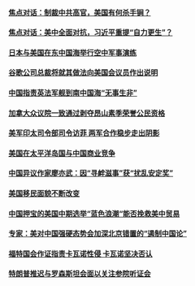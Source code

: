 #### [焦点对话：制裁中共高官，美国有何杀手锏？](../pages/zg_yre_rvq/4591354.md) 

#### [焦点对话：美中全面对抗，习近平重提“自力更生”？](../pages/zg_yre_rvq/4591344.md) 

#### [日本与美国在东中国海举行空中军事演练](../pages/zg_yre_rvq/4591297.md) 

#### [谷歌公司总裁将就其做法向美国会议员作出说明](../pages/zg_yre_rvq/4591233.md) 

#### [中国指责英法军舰到南中国海“无事生非”](../pages/zg_yre_rvq/4591023.md) 

#### [加拿大众议院一致通过剥夺昂山素季荣誉公民资格](../pages/zg_yre_rvq/4591022.md) 

#### [美军印太司令部司令访菲 两军合作稳步走出阴影](../pages/zg_yre_rvq/4590991.md) 

#### [美国在太平洋岛国与中国商业竞争](../pages/zg_yre_rvq/4590959.md) 

#### [中国异议作家廖亦武：因“寻衅滋事”获“扰乱安定奖”](../pages/zg_yre_rvq/4590958.md) 

#### [美国移民面貌不断改变](../pages/zg_yre_rvq/4590904.md) 

#### [中国押宝的美国中期选举“蓝色浪潮“能否挽救美中贸易](../pages/zg_yre_rvq/4590387.md) 

#### [专家：美对中国强硬态势会加深北京错置的“遏制中国论”](../pages/zg_yre_rvq/4590377.md) 

#### [福特国会作证指责卡瓦诺性侵 卡瓦诺坚决否认](../pages/zg_yre_rvq/4590150.md) 

#### [特朗普推迟与罗森斯坦会面以关注参院听证会](../pages/zg_yre_rvq/4590134.md) 

